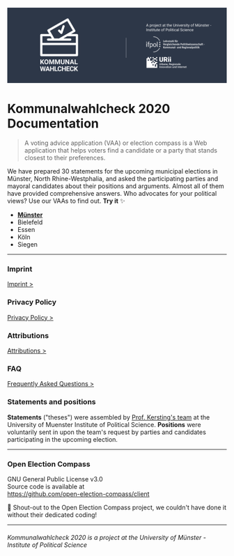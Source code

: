 <!---  
---
layout: page
title: Kommunalwahlcheck 2020
---  
--->

![Kommunalwahlcheck](img/kwc-git-header.svg)

# Kommunalwahlcheck 2020 Documentation

> A voting advice application (VAA) or election compass is a Web application that helps voters find a candidate or a party that stands closest to their preferences.

We have prepared 30 statements for the upcoming municipal elections in Münster, North Rhine-Westphalia, and asked the participating parties and mayoral candidates about their positions and arguments. Almost all of them have provided comprehensive answers. Who advocates for your political views? Use our VAAs to find out. **Try it** ✨

- **[Münster](https://muenster.kommunalwahlcheck.de)**
- Bielefeld
- Essen
- Köln
- Siegen

---

### Imprint
[Imprint >](imprint.md)

### Privacy Policy
[Privacy Policy >](privacy.md)

### Attributions
[Attributions >](attributions.md)

### FAQ
[Frequently Asked Questions >](https://www.uni-muenster.de/IfPol/Kersting/online-wahlhilfe/Kommunalwahlcheck-FAQ.html)

### Statements and positions
**Statements** ("theses") were assembled by [Prof. Kersting's team](https://www.uni-muenster.de/IfPol/Kersting/URII/) at the University of Muenster Institute of Political Science. **Positions** were voluntarily sent in upon the team's request by parties and candidates participating in the upcoming election.

---

### Open Election Compass
GNU General Public License v3.0\
Source code is available at\
https://github.com/open-election-compass/client

👏 Shout-out to the Open Election Compass project, we couldn't have done it without their dedicated coding!

---

###### Kommunalwahlcheck 2020 is a project at the University of Münster - Institute of Political Science